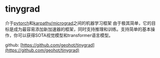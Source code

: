 # tinygrad

介于[pytorch](https://github.com/pytorch/pytorch)和[karpathy/micrograd](https://github.com/karpathy/micrograd)之间的机器学习框架
由于极其简单，它的目标是成为最容易添加新加速器的框架，同时支持推理和训练。支持简单的基本操作，你可以获得SOTA视觉模型和transformer语言模型。

github: [https://github.com/geohot/tinygrad](https://github.com/geohot/tinygrad)